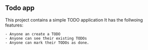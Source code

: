 ## Todo app

This project contains a simple TODO application 
It has the follwoing features:

    - Anyone an create a TODO
    - Anyone can see their existing TODOs
    - Anyone can mark their TODOs as done.
